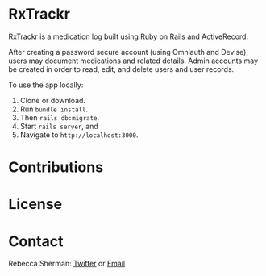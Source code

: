 # RxTrackr

RxTrackr is a medication log built using Ruby on Rails and ActiveRecord.

After creating a password secure account (using Omniauth and Devise), users may document medications and related details. Admin accounts may be created in order to read, edit, and delete users and user records.

To use the app locally:
1. Clone or download.
2. Run `bundle install`.
3. Then `rails db:migrate`.
4. Start `rails server`, and
5. Navigate to `http://localhost:3000`.

# Contributions

# License

# Contact
Rebecca Sherman: [Twitter](https://twitter.com/RebeccaASherman) or [Email](mailto:nohtavian@gmail.com)
